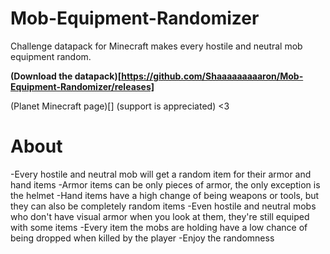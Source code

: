 # Mob-Equipment-Randomizer
Challenge datapack for Minecraft makes every hostile and neutral mob equipment random.

**(Download the datapack)[https://github.com/Shaaaaaaaaaron/Mob-Equipment-Randomizer/releases]**

(Planet Minecraft page)[] (support is appreciated) <3

# **About**
-Every hostile and neutral mob will get a random item for their armor and hand items
-Armor items can be only pieces of armor, the only exception is the helmet
-Hand items have a high change of being weapons or tools, but they can also be completely random items
-Even hostile and neutral mobs who don't have visual armor when you look at them, they're still equiped with some items
-Every item the mobs are holding have a low chance of being dropped when killed by the player
-Enjoy the randomness
